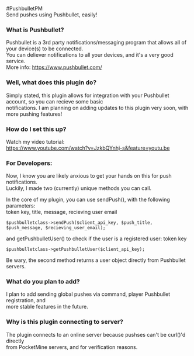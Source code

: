 #PushbulletPM  
Send pushes using Pushbullet, easily!  

### What is Pushbullet?  
Pushbullet is a 3rd party notifications/messaging program that allows all of your device(s) to be connected.  
You can deliever notifications to all your devices, and it's a very good service.  
More info: https://www.pushbullet.com/   

### Well, what does this plugin do?  
Simply stated, this plugin allows for integration with your Pushbullet account, so you can recieve some basic   
notifications. I am planning on adding updates to this plugin very soon, with more pushing features!  

### How do I set this up?  
Watch my video tutorial:  
https://www.youtube.com/watch?v=JzkbQYnhj-s&feature=youtu.be

### For Developers:  
Now, I know you are likely anxious to get your hands on this for push notifications.  
Luckily, I made two (currently) unique methods you can call.  

In the core of my plugin, you can use sendPush(), with the following parameters:  
token key, title, message, recieving user email  

```
$pushbulletclass->sendPush($client_api_key, $push_title, $push_message, $recieving_user_email);
```  

and getPushbulletUser() to check if the user is a registered user:
token key  

```
$pushbulletclass->getPushbulletUser($client_api_key);
```  

Be wary, the second method returns a user object directly from Pushbullet servers.

### What do you plan to add?  
I plan to add sending global pushes via command, player Pushbullet registration, and  
more stable features in the future.  

### Why is this plugin connecting to server?  
The plugin connects to an online server because pushses can't be curl()'d directly  
from PocketMine servers, and for verification reasons.